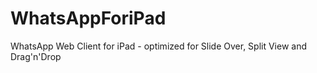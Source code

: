 # WhatsAppForiPad
WhatsApp Web Client for iPad - optimized for Slide Over, Split View and Drag'n'Drop
